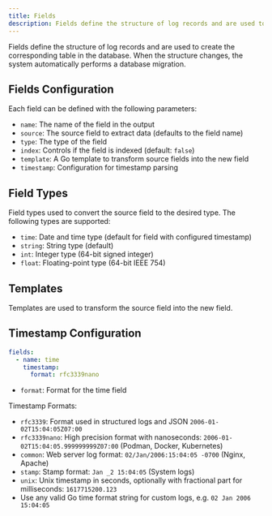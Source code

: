 ```yaml
---
title: Fields
description: Fields define the structure of log records and are used to create the corresponding table in the database.
---
```


Fields define the structure of log records and are used to create the corresponding table in the database. When the structure changes, the system automatically performs a database migration.

## Fields Configuration

Each field can be defined with the following parameters:

- `name`: The name of the field in the output
- `source`: The source field to extract data (defaults to the field name)
- `type`: The type of the field
- `index`: Controls if the field is indexed (default: `false`)
- `template`: A Go template to transform source fields into the new field
- `timestamp`: Configuration for timestamp parsing

## Field Types

Field types used to convert the source field to the desired type. The following types are supported:

- `time`: Date and time type (default for field with configured timestamp)
- `string`: String type (default)
- `int`: Integer type (64-bit signed integer)
- `float`: Floating-point type (64-bit IEEE 754)

## Templates

Templates are used to transform the source field into the new field.

## Timestamp Configuration

```yaml
fields:
  - name: time
    timestamp:
      format: rfc3339nano
```

- `format`: Format for the time field

Timestamp Formats:

- `rfc3339`: Format used in structured logs and JSON `2006-01-02T15:04:05Z07:00`
- `rfc3339nano`: High precision format with nanoseconds: `2006-01-02T15:04:05.999999999Z07:00` (Podman, Docker, Kubernetes)
- `common`: Web server log format: `02/Jan/2006:15:04:05 -0700` (Nginx, Apache)
- `stamp`: Stamp format: `Jan _2 15:04:05` (System logs)
- `unix`: Unix timestamp in seconds, optionally with fractional part for milliseconds: `1617715200.123`
- Use any valid Go time format string for custom logs, e.g. `02 Jan 2006 15:04:05`

